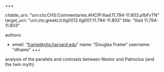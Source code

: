 +++


citable_urn: "urn:cts:CHS:Commentaries.AHCIP:Iliad.11.794-11.803.pfbFvTN"
target_urn: "urn:cts:greekLit:tlg0012.tlg001:11.794-11.803"
title: "Iliad 11.794-11.803"

authors:
- email: "frame@chs.harvard.edu"
  name: "Douglas Frame"
  username: "dframe"
+++

<p>analysis of the parallels and contrasts between Nestor and Patroclus (and the twin myth)</p>